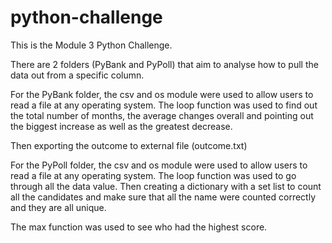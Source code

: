 # python-challenge
This is the Module 3 Python Challenge.

There are 2 folders (PyBank and PyPoll) that aim to analyse how to pull the data out from a specific column.

For the PyBank folder, the csv and os module were used to allow users to read a file at any operating system. The loop function was used to find out the total number of months, the average changes overall and pointing out the biggest increase as well as the greatest decrease.

Then exporting the outcome to external file (outcome.txt) 

For the PyPoll folder, the csv and os module were used to allow users to read a file at any operating system. The loop function was used to go through all the data value. Then creating a dictionary with a set list to count all the candidates and make sure that all the name were counted correctly and they are all unique.

The max function was used to see who had the highest score.

